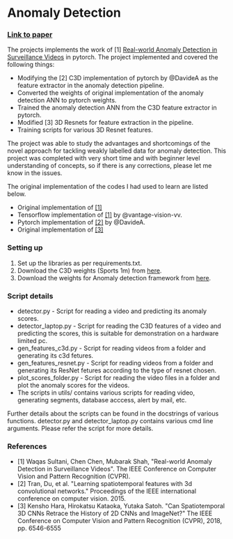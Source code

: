 # Anomaly Detection

### [Link to paper](http://ijaecs.iraj.in//paper_detail.php?paper_id=18269&nameA_Comprehensive_Framework_for_Road_Accident_Detection_and_Response_using_Intelligent_Visual_Surveillance)

The projects implements the work of \[1\] [Real-world Anomaly Detection in Surveillance Videos](https://arxiv.org/abs/1801.04264) in pytorch. The project implemented and covered the following things:
- Modifying the \[2\] C3D implementation of pytorch by @DavideA as the feature extractor in the anomaly detection pipeline.
- Converted the weights of original implementation of the anomaly detection ANN to pytorch weights.
- Trained the anomaly detection ANN from the C3D feature extractor in pytorch.
- Modified \[3\] 3D Resnets for feature extraction in the pipeline.
- Training scripts for various 3D Resnet features.

The project was able to study the advantages and shortcomings of the novel approach for tackling weakly labelled data for anomaly detection. This project was completed with very short time and with beginner level understanding of concepts, so if there is any corrections, please let me know in the issues.

The original implementation of the codes I had used to learn are listed below.

- Original implementation of [\[1\]](https://github.com/WaqasSultani/AnomalyDetectionCVPR2018)
- Tensorflow implementation of [\[1\]](https://github.com/WaqasSultani/AnomalyDetectionCVPR2018) by @vantage-vision-vv.
- Pytorch implementation of [\[2\]](https://github.com/DavideA/c3d-pytorch) by @DavideA.
- Original implementation of [\[3\]](https://github.com/kenshohara/3D-ResNets-PyTorch)

### Setting up

1. Set up the libraries as per requirements.txt.
2. Download the C3D weights (Sports 1m) from [here](http://imagelab.ing.unimore.it/files/c3d_pytorch/c3d.pickle).
3. Download the weights for Anomaly detection framework from [here](https://raw.githubusercontent.com/WaqasSultani/AnomalyDetectionCVPR2018/master/weights_L1L2.mat).

### Script details
- detector.py - Script for reading a video and predicting its anomaly scores.
- detector_laptop.py - Script for reading the C3D features of a video and predicting the scores, this is suitable for demonstration on a hardware limited pc.
- gen_features_c3d.py - Script for reading videos from a folder and generating its c3d fetures.
- gen_features_resnet.py - Script for reading videos from a folder and generating its ResNet fetures according to the type of resnet chosen.
- plot_scores_folder.py - Script for reading the video files in a folder and plot the anomaly scores for the videos.
- The scripts in utils/ contains various scripts for reading video, generating segments, database acccess, alert by mail, etc.

Further details about the scripts can be found in the docstrings of various functions.
detector.py and detector_laptop.py contains various cmd line arguments. Please refer the script for more details.

### References

- [1] Waqas Sultani, Chen Chen, Mubarak Shah, "Real-world Anomaly Detection in Surveillance Videos".
The IEEE Conference on Computer Vision and Pattern Recognition (CVPR).
- [2] Tran, Du, et al. "Learning spatiotemporal features with 3d convolutional networks."
Proceedings of the IEEE international conference on computer vision. 2015.
- [3]  Kensho Hara, Hirokatsu Kataoka, Yutaka Satoh. "Can Spatiotemporal 3D CNNs Retrace the History of 2D CNNs and ImageNet?"
The IEEE Conference on Computer Vision and Pattern Recognition (CVPR), 2018, pp. 6546-6555 

